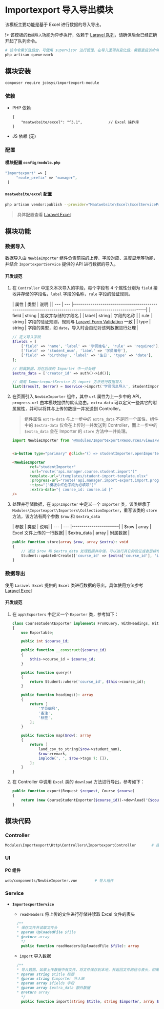 # **Importexport** 导入导出模块

该模板主要功能是基于 Excel 进行数据的导入导出。

!> 该模板的`数据导入`功能为异步执行，依赖于 [Laravel 队列](https://laravel.com/docs/10.x/queues)，请确保后台已经正确开起了队列命令。

```bash
# 该命令需长驻后台，可使用 supervisor 进行管理，在导入逻辑有变化后，需要重启该命令
php artisan queue:work 
```

## 模块安装

```bash
composer require jobsys/importexport-module
```

### 依赖

+ PHP 依赖

   ```json5
   {
       "maatwebsite/excel": "^3.1",            // Excel 操作库
   }
   ```
+ JS 依赖 (无)

### 配置

#### 模块配置 `config/module.php`

```php
"Importexport" => [
     "route_prefix" => "manager",                                                   // 路由前缀
 ]
```

#### `maatwebsite/excel` 配置

```bash
php artisan vendor:publish --provider="Maatwebsite\Excel\ExcelServiceProvider" --tag=config
```

> 具体配置查看 [Laravel Excel](https://docs.laravel-excel.com/3.1/getting-started/)

## 模块功能

### 数据导入

数据导入由 `NewbieImporter` 组件负责前端的上传、字段对应、进度显示等功能，并结合 `ImportexportService` 提供的 API 进行数据的导入。

#### 开发规范

1. 在 `Controller` 中定义本次导入的字段，每个字段有 4 个属性分别为 `field` 接收并存储的字段名，`label` 字段的名称，`rule`
   字段的验证规则。

   | 属性 | 类型 | 说明                                                                                                            |
                | --- | --- |---------------------------------------------------------------------------------------------------------------|
   | field | string | 接收并存储的字段名                                                                                                     |
   | label | string | 字段的名称                                                                                                         |
   | rule | string | 字段的验证规则，规则与 [Laravel Form Validation](https://laravel.com/docs/10.x/validation#available-validation-rules) 一致 |
   | type | string | 字段的类型，如 `date`，导入时会自动对该列数据进行处理                                                                                |

    ```php
    // 定义导入字段
    $fields = [
        ['field' => 'name', 'label' => '学员姓名', 'rule' => 'required'],
        ['field' => 'student_num', 'label' => '学员编号'],
        ['field' => 'birthday', 'label' => '生日', 'type' => 'date'],
    ];
   
    // 附属数据，将在后续的 Importer 中一并处理
    $extra_data = ['creator_id' => auth()->id()];
   
    // 调用 ImportexportService 的 import 方法进行数据导入
    list($result, $error) = $service->import('学员信息导入', StudentImporter::class, $fields, $extra_data);
 
    ```

2. 在页面引入 `NewbieImporter` 组件，其中 `url` 属性为上一步中的 API，`progress-url` 由本模块提供的默认路由，`extra-data`
   可以定义一些其它的附属属性，并可以将其与上传的数据一并发送到 Controller。

   > 组件属性 `extra-data` 与上一步中的 `extra_data` 不是同一个属性，组件中的 `$extra-data` 仅会在上传时一并发送到
   Controller，而上一步中的 `$extra_data` 会在 Importer 的 `store` 方法中一并处理。

    ```js
    import NewbieImporter from "@modules/Importexport/Resources/views/web/components/NewbieImporter.vue"
    ```

    ```html
   
    <a-button type="parimary" @click="() => studentImporter.openImporter()">导入数据</a-button>
   
    <NewbieImporter
			ref="studentImporter"
			:url="route('api.manager.course.student.import')"
			template-url="/templates/student-import-template.xlsx"
			:progress-url="route('api.manager.import-export.import.progress')"
			:tips="['模板中红色字段为必填项']"
			:extra-data="{ course_id: course.id }"
	/>
    ```

3. 处理并存储数据，在 `app\Importer` 中定义一个 `Importer` 类，该类继承于
   `Modules\Importexport\Importers\CollectionImporter`，重写该类的 `store` 方法，该方法有两个参数 `$row` 和 `$extra_data`

   | 参数 | 类型 | 说明|
                | --- | --- |------------------------|
   | $row | array | Excel 文件上传的一行数据|
   | $extra_data | array | 附属数据 |

    ```php
    public function store(array $row, array $extra): void
    {
        // 通过 $row 和 $extra_data 处理数据并存储，可以进行其它的验证或者是操作，如发送通知提醒等。
        Student::updateOrCreate(['course_id' => $extra['course_id'], 'id_card' => $row['id_card']], array_merge($row, $extra));
    }
    ```

### 数据导出

使用 `Laravel Excel` 提供的 `Excel`
类进行数据的导出，具体使用方法参考 [Laravel Excel](https://docs.laravel-excel.com/3.1/exports/)

#### 开发规范

1. 在 `app\Exporters` 中定义一个 `Exporter` 类，参考如下：

    ```php
    class CourseStudentExporter implements FromQuery, WithHeadings, WithMapping
    {
        use Exportable;
    
        public int $course_id;
    
        public function __construct($course_id)
        {
            $this->course_id = $course_id;
        }
    
        public function query()
        {
            return Student::where('course_id', $this->course_id);
        }
    
        public function headings(): array
        {
            return [
                '学员编号',
                '备注',
                '标签',
            ];
        }
    
        public function map($row): array
        {
            return [
                land_csv_to_string($row->student_num),
                $row->remark,
                implode(', ', $row->tags ?: []),
            ];
        }
    }
    ```
2. 在 Controller 中调用 `Excel` 类的 `download` 方法进行导出，参考如下：

    ```php
    public function export(Request $request, Course $course)
    {
        return (new CourseStudentExporter($course_id))->download("{$course->name}学员导出.xlsx");
    }
    ```

## 模块代码

### Controller

```bash
Modules\Importexport\Http\Controllers\ImportexportController       # 提供导入进度查询接口s
```

### UI

#### PC 组件

```bash
web/components/NewbieImporter.vue        # 导入组件
```

### Service

+ **`ImportexportService`**

	- `readHeaders` 将上传的文件进行存储并读取 Excel 文件的表头

    ```php
      /**
      * 保存文件并读取文件头
      * @param UploadedFile $file
      * @return array
        */
        public function readHeaders(UploadedFile $file): array
    ```

	- `import` 导入数据

    ```php
      /**
      * 导入数据，如果上传数据中有文件，将文件保存到本地，并返回文件路径与表头，如果不含文件而只有文件路径，则进行数据导入
      * @param string $title 标题
      * @param string $importer 导入器
      * @param array $fields 字段
      * @param array $extra_data 额外数据
      * @return array
        */
        public function import(string $title, string $importer, array $fields, array $extra_data = []): array
    ```
